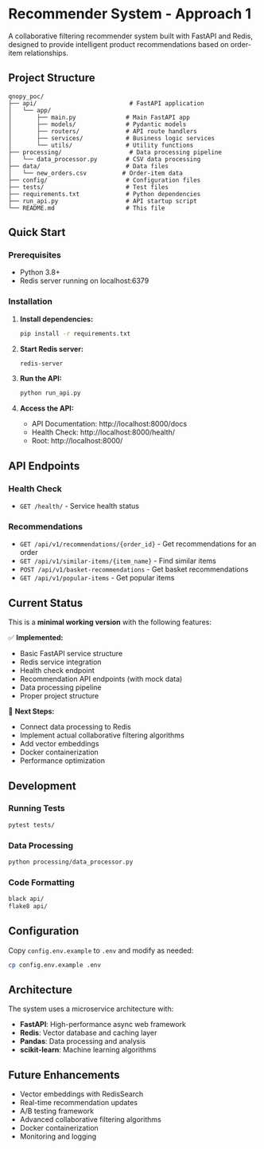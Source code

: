 # Recommender System - Approach 1

A collaborative filtering recommender system built with FastAPI and Redis, designed to provide intelligent product recommendations based on order-item relationships.

## Project Structure

```
qnopy_poc/
├── api/                          # FastAPI application
│   └── app/
│       ├── main.py              # Main FastAPI app
│       ├── models/              # Pydantic models
│       ├── routers/             # API route handlers
│       ├── services/            # Business logic services
│       └── utils/               # Utility functions
├── processing/                   # Data processing pipeline
│   └── data_processor.py        # CSV data processing
├── data/                        # Data files
│   └── new_orders.csv          # Order-item data
├── config/                      # Configuration files
├── tests/                       # Test files
├── requirements.txt             # Python dependencies
├── run_api.py                   # API startup script
└── README.md                    # This file
```

## Quick Start

### Prerequisites

- Python 3.8+
- Redis server running on localhost:6379

### Installation

1. **Install dependencies:**
   ```bash
   pip install -r requirements.txt
   ```

2. **Start Redis server:**
   ```bash
   redis-server
   ```

3. **Run the API:**
   ```bash
   python run_api.py
   ```

4. **Access the API:**
   - API Documentation: http://localhost:8000/docs
   - Health Check: http://localhost:8000/health/
   - Root: http://localhost:8000/

## API Endpoints

### Health Check
- `GET /health/` - Service health status

### Recommendations
- `GET /api/v1/recommendations/{order_id}` - Get recommendations for an order
- `GET /api/v1/similar-items/{item_name}` - Find similar items
- `POST /api/v1/basket-recommendations` - Get basket recommendations
- `GET /api/v1/popular-items` - Get popular items

## Current Status

This is a **minimal working version** with the following features:

✅ **Implemented:**
- Basic FastAPI service structure
- Redis service integration
- Health check endpoint
- Recommendation API endpoints (with mock data)
- Data processing pipeline
- Proper project structure

🚧 **Next Steps:**
- Connect data processing to Redis
- Implement actual collaborative filtering algorithms
- Add vector embeddings
- Docker containerization
- Performance optimization

## Development

### Running Tests
```bash
pytest tests/
```

### Data Processing
```bash
python processing/data_processor.py
```

### Code Formatting
```bash
black api/
flake8 api/
```

## Configuration

Copy `config.env.example` to `.env` and modify as needed:

```bash
cp config.env.example .env
```

## Architecture

The system uses a microservice architecture with:

- **FastAPI**: High-performance async web framework
- **Redis**: Vector database and caching layer
- **Pandas**: Data processing and analysis
- **scikit-learn**: Machine learning algorithms

## Future Enhancements

- Vector embeddings with RedisSearch
- Real-time recommendation updates
- A/B testing framework
- Advanced collaborative filtering algorithms
- Docker containerization
- Monitoring and logging
